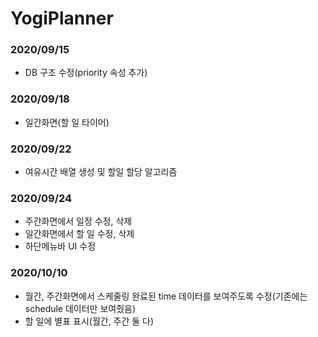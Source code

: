 # YogiPlanner

### 2020/09/15
- DB 구조 수정(priority 속성 추가)

### 2020/09/18
- 일간화면(할 일 타이머) 

### 2020/09/22
- 여유시간 배열 생성 및 할일 할당 알고리즘

### 2020/09/24 
- 주간화면에서 일정 수정, 삭제
- 일간화면에서 할 일 수정, 삭제
- 하단메뉴바 UI 수정

### 2020/10/10
- 월간, 주간화면에서 스케줄링 완료된 time 데이터를 보여주도록 수정(기존에는 schedule 데이터만 보여줬음)
- 할 일에 별표 표시(월간, 주간 둘 다)


